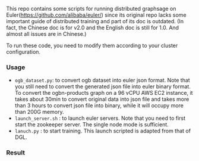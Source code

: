 This repo contains some scripts for running distributed graphsage on Euler(https://github.com/alibaba/euler/) since its original repo lacks some important guide of distributed training and part of its doc is outdated. (In fact, the Chinese doc is for v2.0 and the English doc is still for 1.0. And almost all issues are in Chinese.)

To run these code, you need to modify them according to your cluster configuration.

### Usage

 + `ogb_dataset.py`: to convert ogb dataset into euler json format. Note that you still need to convert the generated json file into euler binary format. To convert the ogbn-products graph on a 96 vCPU AWS EC2 instance, it takes about 30min to convert original data into json file and takes more than 3 hours to convert json file into binary, while it will occupy more than 200G memory.
 + `launch_server.sh` : to launch euler servers. Note that you need to first start the zookeeper server. The single node mode is sufficient.
 + `lanuch.py` : to start training. This launch scripted is adapted from that of DGL. 

### Result

    


